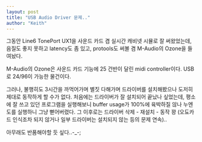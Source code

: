 ```yaml
---
layout: post
title: "USB Audio Driver 문제.."
author: "Keith"
---
```


그동안 Line6 TonePort UX1을 사운드 카드 겸 실시간 캐비넷 시뮬로 잘 써왔었는데, 음질도 좋지 못하고 latency도 좀 있고, protools도 써볼 겸 M-Audio의 Ozone을 들여놨다.

M-Audio의 Ozone은 사운드 카드 기능에 25 건반이 달린 midi controller이다. USB로 24/96이 가능한 물건이다.

그러나, 불행히도 3시간을 까먹어가며 별짓 다해가며 드라이버를 설치해봤으나 도저히 제대로 동작하게 할 수가 없다. 처음에는 드라이버가 잘 설치되어 끝났나 싶었는데, 평소에 잘 쓰고 있던 프로그램을 실행해보니 buffer usage가 100%에 육박하질 않나 누엔도를 실행하니 그냥 뻗어버렸다. 그 이후로는 드라이버 삭제 - 재설치 - 동작 꽝 (오됴카드 인식조차 되지 않거나 일부 드라이버는 설치되지 않는 등의 문제 연속)..

아무래도 반품해야할 듯 싶다..-_-;

